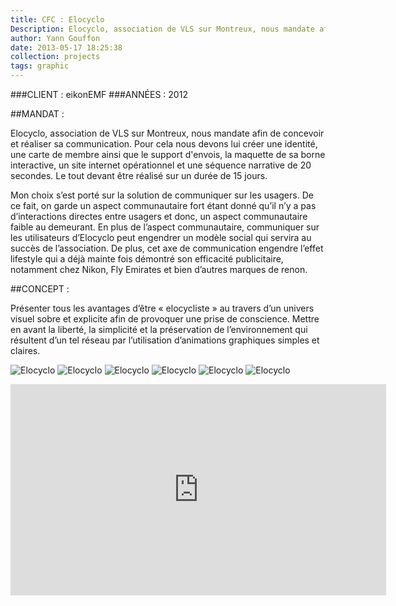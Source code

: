 ```yaml
---
title: CFC : Elocyclo
Description: Elocyclo, association de VLS sur Montreux, nous mandate afin de concevoir et réaliser sa communication.
author: Yann Gouffon
date: 2013-05-17 18:25:38
collection: projects
tags: graphic
---
```


###CLIENT : eikonEMF
###ANNÉES : 2012

##MANDAT :

Elocyclo, association de VLS sur Montreux, nous mandate afin de concevoir et réaliser sa communication. Pour cela nous devons lui créer une identité, une carte de membre ainsi que le support d'envois, la maquette de sa borne interactive, un site internet opérationnel et une séquence narrative de 20 secondes. Le tout devant être réalisé sur un durée de 15 jours.

Mon choix s’est porté sur la solution de communiquer sur les usagers. De ce fait, on garde un aspect communautaire fort étant donné qu’il n’y a pas d’interactions directes entre usagers et donc, un aspect communautaire faible au demeurant. En plus de l’aspect communautaire, communiquer sur les utilisateurs d’Elocyclo peut engendrer un modèle social qui servira au succès de l’association. De plus, cet axe de communication engendre l’effet lifestyle qui a déjà mainte fois démontré son efficacité publicitaire, notamment chez Nikon, Fly Emirates et bien d’autres marques de renon.

##CONCEPT :

Présenter tous les avantages d’être « elocycliste » au travers d’un univers visuel sobre et explicite afin de provoquer une prise de conscience. Mettre en avant la liberté, la simplicité et la préservation de l’environnement qui résultent d’un tel réseau par l’utilisation d’animations graphiques simples et claires. 

![Elocyclo](http://staging.yago.io/content/images/elocycloconstruction.jpg.jpg)
![Elocyclo](http://staging.yago.io/content/images/elocyclologo.jpg.jpg)
![Elocyclo](http://staging.yago.io/content/images/elocyclocarte.png.png)
![Elocyclo](http://staging.yago.io/content/images/elocyclolettre.jpg.jpg)
![Elocyclo](http://staging.yago.io/content/images/elocycloborne3.jpg.jpg)
![Elocyclo](http://staging.yago.io/content/images/elocyclosite.png.png)

<iframe width="601" height="338" frameborder="0" allowfullscreen="" mozallowfullscreen="" webkitallowfullscreen="" src="http://player.vimeo.com/video/44024754?title=0&amp;byline=0&amp;portrait=0&amp;color=2d95e3"></iframe>
